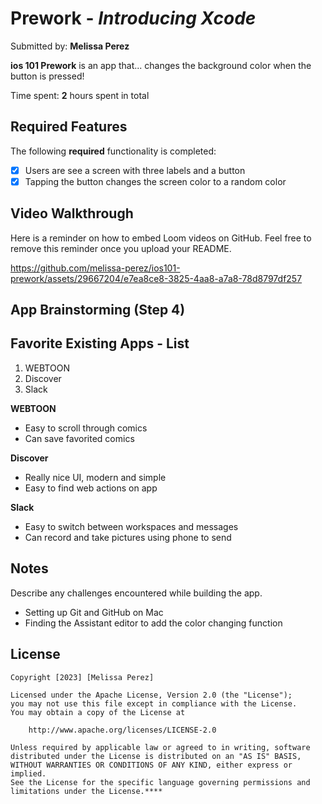 # Prework - *Introducing Xcode*

Submitted by: **Melissa Perez**

**ios 101 Prework** is an app that... changes the background color when the button is pressed!

Time spent: **2** hours spent in total

## Required Features

The following **required** functionality is completed:

- [x] Users are see a screen with three labels and a button
- [x] Tapping the button changes the screen color to a random color
 
## Video Walkthrough

Here is a reminder on how to embed Loom videos on GitHub. Feel free to remove this reminder once you upload your README. 

https://github.com/melissa-perez/ios101-prework/assets/29667204/e7ea8ce8-3825-4aa8-a7a8-78d8797df257


## App Brainstorming (Step 4)

## Favorite Existing Apps - List
1. WEBTOON
2. Discover
3. Slack

**WEBTOON**
- Easy to scroll through comics
- Can save favorited comics


**Discover**
- Really nice UI, modern and simple
- Easy to find web actions on app

**Slack**
- Easy to switch between workspaces and messages
- Can record and take pictures using phone to send

## Notes

Describe any challenges encountered while building the app.
- Setting up Git and GitHub on Mac
- Finding the Assistant editor to add the color changing function

## License

    Copyright [2023] [Melissa Perez]

    Licensed under the Apache License, Version 2.0 (the "License");
    you may not use this file except in compliance with the License.
    You may obtain a copy of the License at

        http://www.apache.org/licenses/LICENSE-2.0

    Unless required by applicable law or agreed to in writing, software
    distributed under the License is distributed on an "AS IS" BASIS,
    WITHOUT WARRANTIES OR CONDITIONS OF ANY KIND, either express or implied.
    See the License for the specific language governing permissions and
    limitations under the License.****
